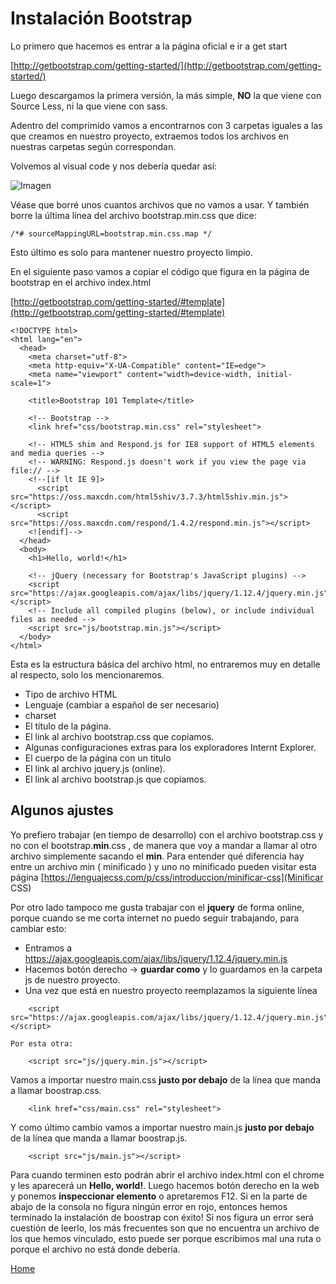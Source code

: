 # Instalación Bootstrap

Lo primero que hacemos es entrar a la página oficial e ir a get start

[http://getbootstrap.com/getting-started/](http://getbootstrap.com/getting-started/)

Luego descargamos la primera versión, la más simple, **NO** la que viene con Source Less, ni la que viene con sass.

Adentro del comprimido vamos a encontrarnos con 3 carpetas iguales a las que creamos en nuestro proyecto, extraemos todos los archivos en nuestras carpetas según correspondan.

Volvemos al visual code y nos debería quedar así:

![Imagen](https://fgarciajulia.github.io/mi_primera_pagina/img/estructura2.jpg)

Véase que borré unos cuantos archivos que no vamos a usar. Y también borre la última línea del archivo bootstrap.min.css que dice:

```
/*# sourceMappingURL=bootstrap.min.css.map */
```
Esto último es solo para mantener nuestro proyecto limpio.


En el siguiente paso vamos a copiar el código que figura en la página de bootstrap en el archivo index.html

[http://getbootstrap.com/getting-started/#template](http://getbootstrap.com/getting-started/#template)

```
<!DOCTYPE html>
<html lang="en">
  <head>
    <meta charset="utf-8">
    <meta http-equiv="X-UA-Compatible" content="IE=edge">
    <meta name="viewport" content="width=device-width, initial-scale=1">
    
    <title>Bootstrap 101 Template</title>

    <!-- Bootstrap -->
    <link href="css/bootstrap.min.css" rel="stylesheet">

    <!-- HTML5 shim and Respond.js for IE8 support of HTML5 elements and media queries -->
    <!-- WARNING: Respond.js doesn't work if you view the page via file:// -->
    <!--[if lt IE 9]>
      <script src="https://oss.maxcdn.com/html5shiv/3.7.3/html5shiv.min.js"></script>
      <script src="https://oss.maxcdn.com/respond/1.4.2/respond.min.js"></script>
    <![endif]-->
  </head>
  <body>
    <h1>Hello, world!</h1>

    <!-- jQuery (necessary for Bootstrap's JavaScript plugins) -->
    <script src="https://ajax.googleapis.com/ajax/libs/jquery/1.12.4/jquery.min.js"></script>
    <!-- Include all compiled plugins (below), or include individual files as needed -->
    <script src="js/bootstrap.min.js"></script>
  </body>
</html>
```

Esta es la estructura básica del archivo html, no entraremos muy en detalle al respecto, solo los mencionaremos.

- Tipo de archivo HTML
- Lenguaje (cambiar a español de ser necesario) 
- charset
- El título de la página.
- El link al archivo bootstrap.css que copiamos.
- Algunas configuraciones extras para los exploradores Internt Explorer.
- El cuerpo de la página con un titulo
- El link al archivo jquery.js (online).
- El link al archivo bootstrap.js que copiamos.

## Algunos ajustes

Yo prefiero trabajar (en tiempo de desarrollo) con el archivo bootstrap.css y no con el bootstrap.**min**.css , de manera que voy a mandar a llamar al otro archivo simplemente sacando el **min**.
Para entender qué diferencia hay entre un archivo min ( minificado ) y uno no minificado pueden visitar esta página [https://lenguajecss.com/p/css/introduccion/minificar-css](Minificar CSS)

Por otro lado tampoco me gusta trabajar con el **jquery** de forma online, porque cuando se me corta internet no puedo seguir trabajando, para cambiar esto:
- Entramos a https://ajax.googleapis.com/ajax/libs/jquery/1.12.4/jquery.min.js
- Hacemos botón derecho -> **guardar como** y lo guardamos en la carpeta js de nuestro proyecto.
- Una vez que está en nuestro proyecto reemplazamos la siguiente línea

```
    <script src="https://ajax.googleapis.com/ajax/libs/jquery/1.12.4/jquery.min.js"></script>
```

    Por esta otra:

```
    <script src="js/jquery.min.js"></script>
```

Vamos a importar nuestro main.css **justo por debajo** de la línea que manda a llamar boostrap.css.

```
    <link href="css/main.css" rel="stylesheet">
```

Y como último cambio vamos a importar nuestro main.js **justo por debajo** de la línea que manda a llamar boostrap.js.

```
    <script src="js/main.js"></script>
```

Para cuando terminen esto podrán abrir el archivo index.html con el chrome y les aparecerá un **Hello, world!**.
Luego hacemos botón derecho en la web y ponemos **inspeccionar elemento** o apretaremos F12.
Si en la parte de abajo de la consola no figura ningún error en rojo, entonces hemos terminado la instalación de boostrap con éxito!
Si nos figura un error será cuestión de leerlo, los más frecuentes son que no encuentra un archivo de los que hemos vinculado, esto puede ser porque escribimos mal una ruta o porque el archivo no está donde debería.

[Home](https://fgarciajulia.github.io/mi_primera_pagina/)
